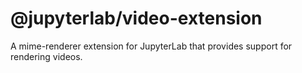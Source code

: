 # @jupyterlab/video-extension

A mime-renderer extension for JupyterLab that provides support for rendering videos.
